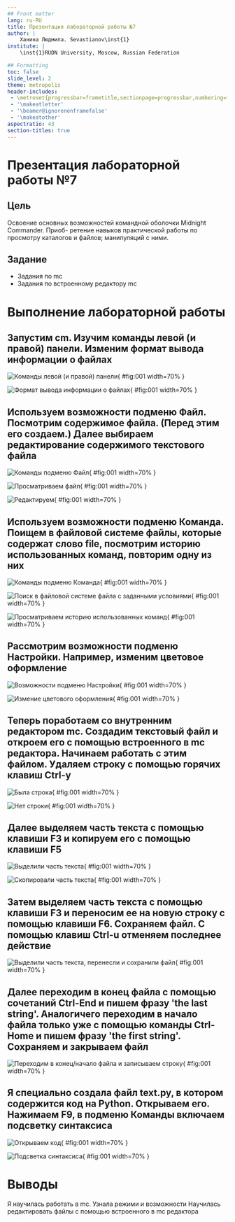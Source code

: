 ```yaml
---
## Front matter
lang: ru-RU
title: Презентация лабораторной работы №7
author: |
	Ханина Людмила. Sevastianov\inst{1}
institute: |
	\inst{1}RUDN University, Moscow, Russian Federation

## Formatting
toc: false
slide_level: 2
theme: metropolis
header-includes: 
 - \metroset{progressbar=frametitle,sectionpage=progressbar,numbering=fraction}
 - '\makeatletter'
 - '\beamer@ignorenonframefalse'
 - '\makeatother'
aspectratio: 43
section-titles: true
---
```


# Презентация лабораторной работы №7

## Цель

Освоение основных возможностей командной оболочки Midnight Commander. Приоб- ретение навыков практической работы по просмотру каталогов и файлов; манипуляций с ними.

## Задание

* Задания по mc
* Задания по встроенному редактору mc

# Выполнение лабораторной работы

## Запустим cm. Изучим команды левой (и правой) панели. Изменим формат вывода информации о файлах

![Команды левой (и правой) панели](image/1.4.1.png){ #fig:001 width=70% }

![Формат вывода информации о файлах](image/1.4.2.png){ #fig:001 width=70% }

## Используем возможности подменю Файл. Посмотрим содержимое файла. (Перед этим его создаем.) Далее выбираем редактирование содержимого текстового файла

![Команды подменю Файл](image/1.5.1.png){ #fig:001 width=70% }

![Просматриваем файл](image/1.5.2.png){ #fig:001 width=70% }

![Редактируем](image/1.5.3.png){ #fig:001 width=70% }

## Используем возможности подменю Команда. Поищем в файловой системе файлы, которые содержат слово file, посмотрим историю использованных команд, повторим одну из них

![Команды подменю Команда](image/1.6.0.png){ #fig:001 width=70% }

![Поиск в файловой системе файла с заданными условиями](image/1.6.1.png){ #fig:001 width=70% }

![Просматриваем историю использованных команд](image/1.6.2.png){ #fig:001 width=70% }

## Рассмотрим возможности подменю Настройки. Например, изменим цветовое оформление

![Возможности подменю Настройки](image/1.7.1.png){ #fig:001 width=70% }

![Измение цветового оформления](image/1.7.2.png){ #fig:001 width=70% }

## Теперь поработаем со внутренним редактором mc. Создадим текстовый файл и откроем его с помощью встроенного в mc редактора. Начинаем работать с этим файлом. Удаляем строку с помощью горячих клавиш Ctrl-y

![Была строка](image/2.4.1.1.png){ #fig:001 width=70% }

![Нет строки](image/2.4.1.2.png){ #fig:001 width=70% }

## Далее выделяем часть текста с помощью клавиши F3 и копируем его с помощью клавиши F5

![Выделили часть текста](image/2.4.2.1.png){ #fig:001 width=70% }

![Скопировали часть текста](image/2.4.2.2.png){ #fig:001 width=70% }

## Затем выделяем часть текста с помощью клавиши F3 и переносим ее на новую строку с помощью клавиши F6. Сохраняем файл. С помощью клавиш Ctrl-u отменяем последнее действие

![Выделили часть текста, перенесли и сохранили файл](image/2.4.3-2.4.4.png){ #fig:001 width=70% }

## Далее переходим в конец файла с помощью сочетаний Ctrl-End и пишем фразу 'the last string'. Аналогичего переходим в начало файла только уже с помощью команды Ctrl-Home и пишем фразу 'the first string'. Сохраняем и закрываем файл

![Переходим в конец/начало файла и записываем строку](image/2.4.6-2.4.7.png){ #fig:001 width=70% }

## Я специально создала файл text.py, в котором содержится код на Python. Открываем его. Нажимаем F9, в подменю Команды включаем подсветку синтаксиса

![Открываем код](image/2.5.png){ #fig:001 width=70% }

![Подсветка синтаксиса](image/2.6.png){ #fig:001 width=70% }

# Выводы

Я научилась работать в mc. Узнала режими и возможности  Научилась редактировать файлы с помощью встроенного в mc редактора
